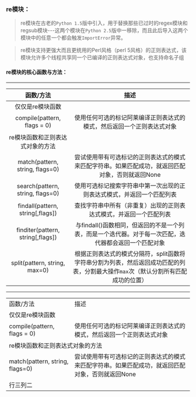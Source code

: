 ### re模块：

> re模块在古老的`Python 1.5`版中引入，用于替换那些已过时的regex模块和regsub模块---这两个模块在`Python 2.5`版中一移除，而且此后导入这两个模块中的任意一个都会触发`ImportError`异常。

> re模块支持更强大而且更统用的Perl风格（perl 5风格）的正则表达式，该模块允许多个线程共享同一个已编译的正则表达式对象，也支持命名子组

#### re模块的核心函数与方法：

---------------------------------------------------------------------------------------------------	
|函数/方法|描述|
|:--:|:---:|
|仅仅是re模块函数
|compile(pattern, flags = 0)|使用任何可选的标记阿莱编译正则表达式的模式，然后返回一个正则表达式对象|
|re模块函数和正则表达式对象的方法|
|match(pattern, string, flags=0)|尝试使用带有可选标记的正则表达式的模式来匹配字符串。如果匹配成功，就返回匹配对象，否则就返回None|
|search(pattern, string, flags=0)|使用可选标记搜索字符串中第一次出现的正则表达式模式，并返回一个匹配列表|
|findall(pattern, string[,flags])|查找字符串中所有（非重复）出现的正则表达式模式，并返回一个匹配列表|
|finditer(pattern, string[,flags])|与findall()函数相同，但返回的不是一个列表，而是一个迭代器。对于每一次匹配，迭代器都会返回一个匹配对象|
|split(pattern, string, max=0)|根据正则表达式的模式分隔符，split函数将字符串分割为列表，然后返回成功匹配的列表，分割最大操作`max`次（默认分割所有匹配成功的位置）|


---------------------------------------------------------------------------------------------------	

<table>
    <tr>
        <td>函数/方法</td> 
        <td>描述</td> 
   </tr>
   <tr>
        <center><td colspan="2">仅仅是re模块函数</td></center>
   </tr>
   <tr>
        <td>compile(pattern, flags = 0)</td> 
        <td>使用任何可选的标记阿莱编译正则表达式的模式，然后返回一个正则表达式对象</td> 
   </tr>
   <tr>
        <td colspan="2">re模块函数和正则表达式对象的方法</td>    
   </tr>
    <tr> 
        <td >match(pattern, string, flags=0)</td> 
        <td>尝试使用带有可选标记的正则表达式的模式来匹配字符串。如果匹配成功，就返回匹配对象，否则就返回None</td>
    </tr>
    <tr>
        <td >行三列二</td>  
    </tr>
</table>




